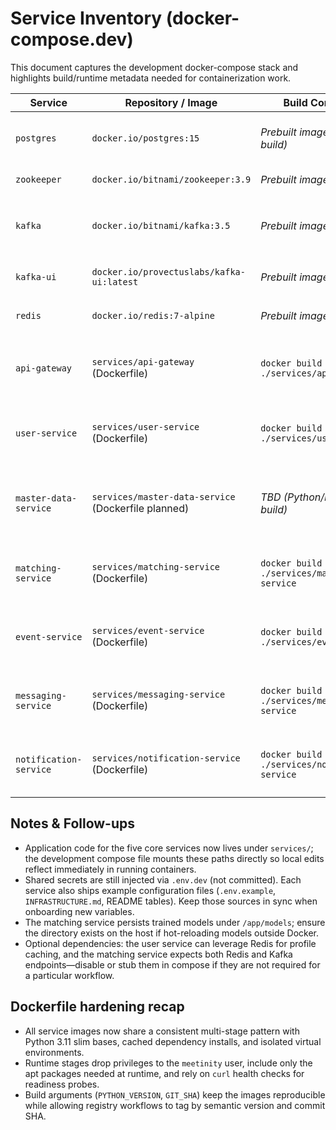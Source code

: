 # Service Inventory (docker-compose.dev)

This document captures the development docker-compose stack and highlights build/runtime metadata needed for containerization work.

| Service | Repository / Image | Build Command | Runtime Entrypoint | Environment Variables | System Dependencies |
|---------|--------------------|---------------|--------------------|-----------------------|---------------------|
| `postgres` | `docker.io/postgres:15` | _Prebuilt image (no local build)_ | Default `docker-entrypoint.sh postgres` | `POSTGRES_USER`, `POSTGRES_PASSWORD`, `POSTGRES_DB` (defaults provided in compose) | Binds `${POSTGRES_PORT:-5432}` to host, persistent volume `postgres-data`, healthcheck `pg_isready`, requires `meetinity-net` bridge |
| `zookeeper` | `docker.io/bitnami/zookeeper:3.9` | _Prebuilt image_ | Bitnami default entrypoint (`/opt/bitnami/scripts/zookeeper/run.sh`) | `ZOO_ENABLE_AUTH=no`, `ALLOW_ANONYMOUS_LOGIN=yes` | Exposes `2181`, mounts `zookeeper-data`, joins `meetinity-net` |
| `kafka` | `docker.io/bitnami/kafka:3.5` | _Prebuilt image_ | Bitnami default entrypoint (`/opt/bitnami/scripts/kafka/run.sh`) | `KAFKA_BROKER_ID=1`, `KAFKA_CFG_ZOOKEEPER_CONNECT=zookeeper:2181`, `KAFKA_CFG_LISTENERS=PLAINTEXT://:9092`, `KAFKA_CFG_ADVERTISED_LISTENERS=PLAINTEXT://kafka:9092`, `ALLOW_PLAINTEXT_LISTENER=yes` | Maps `${KAFKA_PORT:-9092}`, persistent volume `kafka-data`, depends on `zookeeper`, healthcheck `kafka-topics.sh --list`, network `meetinity-net` |
| `kafka-ui` | `docker.io/provectuslabs/kafka-ui:latest` | _Prebuilt image_ | Default entrypoint (`/docker-entrypoint.sh`) serving web UI | `KAFKA_CLUSTERS_0_NAME=meetinity`, `KAFKA_CLUSTERS_0_BOOTSTRAPSERVERS=kafka:9092` | Publishes `${KAFKA_UI_PORT:-8085}`, depends on healthy `kafka`, network `meetinity-net` |
| `redis` | `docker.io/redis:7-alpine` | _Prebuilt image_ | `redis-server --save 60 1000 --loglevel warning` | `REDIS_PORT` (compose override) | Binds `${REDIS_PORT:-6379}`, persists data in `redis-data`, joins `meetinity-net` |
| `api-gateway` | `services/api-gateway` (Dockerfile) | `docker build ./services/api-gateway` | `gunicorn src.main:app` (configurable via `GUNICORN_*` env vars) | `.env.example` documents `APP_PORT`, `USER_SERVICE_URL`, `JWT_SECRET`, `CORS_ORIGINS`, `RATE_LIMIT_AUTH`, `LOG_LEVEL` | Needs Kafka & Postgres from compose; exposes `${API_GATEWAY_PORT:-8080}`, mounts `./services/api-gateway:/app`, curl-based healthcheck |
| `user-service` | `services/user-service` (Dockerfile) | `docker build ./services/user-service` | `alembic upgrade head && python -m gunicorn --bind 0.0.0.0:8080 'src.main:create_app()'` | `.env.example` covers OAuth creds, `DATABASE_URL`, pool tuning, Redis cache, JWT settings, `UPLOAD_*` paths | Requires Postgres (and optional Redis); publishes `${USER_SERVICE_PORT:-8081}`, runs DB migrations before boot, mounts `./services/user-service:/app` |
| `master-data-service` | `services/master-data-service` (Dockerfile planned) | _TBD (Python/FastAPI build)_ | `uvicorn mds.main:app --host 0.0.0.0 --port 8080` | `.env` to define `DATABASE_URL`, `KAFKA_BROKERS`, `SCHEMA_REGISTRY_URL`, `DEBEZIUM_CONNECT_URL` | Depends on Postgres, Kafka, Schema Registry, Kafka Connect; exposes `${MASTER_DATA_SERVICE_PORT:-8087}`, mounts `./services/master-data-service:/app` |
| `matching-service` | `services/matching-service` (Dockerfile) | `docker build ./services/matching-service` | `python -m gunicorn --bind 0.0.0.0:8080 src.main:create_app()` | `INFRASTRUCTURE.md` lists `DATABASE_URL`, Redis + Kafka endpoints, upstream service URLs, ML tuning knobs, CORS origins | Depends on Postgres, Redis, Kafka, model volume at `/app/models`; binds `${MATCHING_SERVICE_PORT:-8082}`, mounts `./services/matching-service:/app` |
| `event-service` | `services/event-service` (Dockerfile) | `docker build ./services/event-service` | `python -m gunicorn --bind 0.0.0.0:8080 src.main:create_app()` | README enumerates `DATABASE_URL` or `DB_*` fallbacks plus pool sizing overrides | Requires Postgres (SQLite fallback for local tests); publishes `${EVENT_SERVICE_PORT:-8083}`, mounts `./services/event-service:/app` |
| `messaging-service` | `services/messaging-service` (Dockerfile) | `docker build ./services/messaging-service` | `python -m gunicorn --bind 0.0.0.0:8080 src.main:create_app()` | Accepts `DATABASE_URL`/`DB_*` overrides (defaults to SQLite) for persistence; honours `FLASK_DEBUG` and standard Flask env vars | Requires Postgres in compose (SQLite for tests); exposes `${MESSAGING_SERVICE_PORT:-8084}`, mounts `./services/messaging-service:/app` |
| `notification-service` | `services/notification-service` (Dockerfile) | `docker build ./services/notification-service` | `python -m gunicorn --bind 0.0.0.0:8080 src.main:create_app()` | Uses `DATABASE_URL`/`DB_*`, `REDIS_URL`, `KAFKA_BOOTSTRAP_SERVERS`, `KAFKA_NOTIFICATION_TOPIC` for persistence and queue configuration | Depends on Postgres, Redis, Kafka; publishes `${NOTIFICATION_SERVICE_PORT:-8086}`, mounts `./services/notification-service:/app` |

## Notes & Follow-ups
- Application code for the five core services now lives under `services/`; the development compose file mounts these paths directly so local edits reflect immediately in running containers.
- Shared secrets are still injected via `.env.dev` (not committed). Each service also ships example configuration files (`.env.example`, `INFRASTRUCTURE.md`, README tables). Keep those sources in sync when onboarding new variables.
- The matching service persists trained models under `/app/models`; ensure the directory exists on the host if hot-reloading models outside Docker.
- Optional dependencies: the user service can leverage Redis for profile caching, and the matching service expects both Redis and Kafka endpoints—disable or stub them in compose if they are not required for a particular workflow.

## Dockerfile hardening recap
- All service images now share a consistent multi-stage pattern with Python 3.11 slim bases, cached dependency installs, and isolated virtual environments.
- Runtime stages drop privileges to the `meetinity` user, include only the apt packages needed at runtime, and rely on `curl` health checks for readiness probes.
- Build arguments (`PYTHON_VERSION`, `GIT_SHA`) keep the images reproducible while allowing registry workflows to tag by semantic version and commit SHA.
